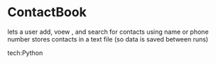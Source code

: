 # ContactBook
lets a user add, voew , and search for contacts using name or phone number 
stores contacts in a text file (so data is saved between runs)

tech:Python
